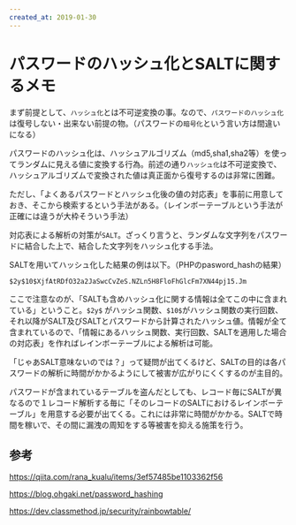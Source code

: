```yaml
---
created_at: 2019-01-30
---
```


# パスワードのハッシュ化とSALTに関するメモ

まず前提として、`ハッシュ化`とは不可逆変換の事。なので、`パスワードのハッシュ化`は復号しない・出来ない前提の物。（パスワードの`暗号化`という言い方は間違いになる）

パスワードのハッシュ化は、ハッシュアルゴリズム（md5,sha1,sha2等）を使ってランダムに見える値に変換する行為。前述の通り`ハッシュ化`は不可逆変換で、ハッシュアルゴリズムで変換された値は真正面から復号するのは非常に困難。

ただし、「よくあるパスワードとハッシュ化後の値の対応表」を事前に用意しておき、そこから検索するという手法がある。（レインボーテーブルという手法が正確には違うが大枠そういう手法）

対応表による解析の対策が`SALT`。ざっくり言うと、ランダムな文字列をパスワードに結合した上で、結合した文字列をハッシュ化する手法。

SALTを用いてハッシュ化した結果の例は以下。（PHPのpasword_hashの結果）

```
$2y$10$XjfAtRDfO32a2JaSwcCvZeS.NZLn5H8FloFhGlcFm7XN44pj15.Jm
```

ここで注意なのが、「SALTも含めハッシュ化に関する情報は全てこの中に含まれている」ということ。`$2y$` がハッシュ関数、`$10$`がハッシュ関数の実行回数、それ以降がSALT及びSALTとパスワードから計算されたハッシュ値。情報が全て含まれているので、「情報にあるハッシュ関数、実行回数、SALTを適用した場合の対応表」を作ればレインボーテーブルによる解析は可能。

「じゃあSALT意味ないのでは？」って疑問が出てくるけど、SALTの目的は各パスワードの解析に時間がかかるようにして被害が広がりにくくするのが主目的。

パスワードが含まれているテーブルを盗んだとしても、レコード毎にSALTが異なるので１レコード解析する毎に「そのレコードのSALTにおけるレインボーテーブル」を用意する必要が出てくる。これには非常に時間がかかる。SALTで時間を稼いで、その間に漏洩の周知をする等被害を抑える施策を行う。


## 参考


https://qiita.com/rana_kualu/items/3ef57485be1103362f56

https://blog.ohgaki.net/password_hashing

https://dev.classmethod.jp/security/rainbowtable/

